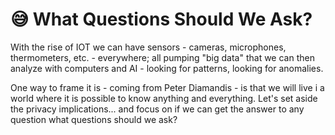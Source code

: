 # 😅 What Questions Should We Ask?

With the rise of IOT we can have sensors - cameras, microphones, thermometers, etc. - everywhere; all pumping "big data" that we can then analyze with computers and AI - looking for patterns, looking for anomalies.

One way to frame it is - coming from Peter Diamandis - is that we will live i a world where it is possible to know anything and everything. Let's set aside the privacy implications... and focus on if we can get the answer to any question what questions should we ask?
